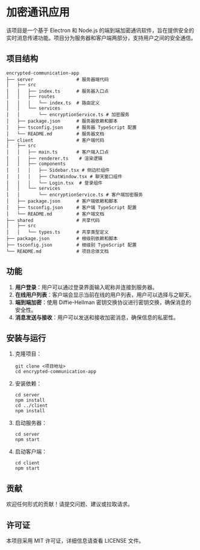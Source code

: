 # 加密通讯应用

该项目是一个基于 Electron 和 Node.js 的端到端加密通讯软件，旨在提供安全的实时消息传递功能。项目分为服务器和客户端两部分，支持用户之间的安全通信。

## 项目结构

```
encrypted-communication-app
├── server                # 服务器端代码
│   ├── src
│   │   ├── index.ts      # 服务器入口点
│   │   ├── routes
│   │   │   └── index.ts  # 路由定义
│   │   └── services
│   │       └── encryptionService.ts # 加密服务
│   ├── package.json      # 服务器依赖和脚本
│   ├── tsconfig.json     # 服务器 TypeScript 配置
│   └── README.md         # 服务器文档
├── client                # 客户端代码
│   ├── src
│   │   ├── main.ts       # 客户端入口点
│   │   ├── renderer.ts    # 渲染逻辑
│   │   ├── components
│   │   │   ├── Sidebar.tsx # 侧边栏组件
│   │   │   ├── ChatWindow.tsx # 聊天窗口组件
│   │   │   └── Login.tsx  # 登录组件
│   │   └── services
│   │       └── encryptionService.ts # 客户端加密服务
│   ├── package.json      # 客户端依赖和脚本
│   ├── tsconfig.json     # 客户端 TypeScript 配置
│   └── README.md         # 客户端文档
├── shared                # 共享代码
│   ├── src
│   │   └── types.ts      # 共享类型定义
├── package.json          # 根级别依赖和脚本
├── tsconfig.json         # 根级别 TypeScript 配置
└── README.md             # 项目总体文档
```

## 功能

1. **用户登录**：用户可以通过登录界面输入昵称并连接到服务器。
2. **在线用户列表**：客户端会显示当前在线的用户列表，用户可以选择与之聊天。
3. **端到端加密**：使用 Diffie-Hellman 密钥交换协议进行密钥交换，确保消息的安全性。
4. **消息发送与接收**：用户可以发送和接收加密消息，确保信息的私密性。

## 安装与运行

1. 克隆项目：
   ```
   git clone <项目地址>
   cd encrypted-communication-app
   ```

2. 安装依赖：
   ```
   cd server
   npm install
   cd ../client
   npm install
   ```

3. 启动服务器：
   ```
   cd server
   npm start
   ```

4. 启动客户端：
   ```
   cd client
   npm start
   ```

## 贡献

欢迎任何形式的贡献！请提交问题、建议或拉取请求。

## 许可证

本项目采用 MIT 许可证，详细信息请查看 LICENSE 文件。